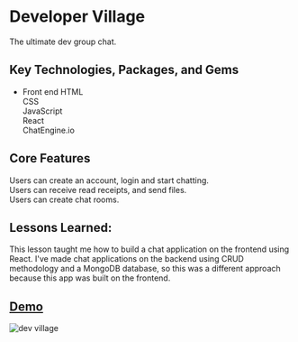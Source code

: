 # Developer Village 

The ultimate dev group chat.

## Key Technologies, Packages, and Gems

- Front end
HTML <br>
CSS <br>
JavaScript <br> 
React <br>
ChatEngine.io

## Core Features
Users can create an account, login and start chatting. <br>
Users can receive read receipts, and send files. <br>
Users can create chat rooms.

## Lessons Learned:

This lesson taught me how to build a chat application on the frontend using React. I've made chat applications on the backend using CRUD methodology and a MongoDB database, so this was a different approach because this app was built on the frontend.

## [Demo](https://developer-village.netlify.app/)

![dev village](https://user-images.githubusercontent.com/100317017/180869540-21690d42-e3ee-4b61-acbb-32ae53c26aa8.jpg)




